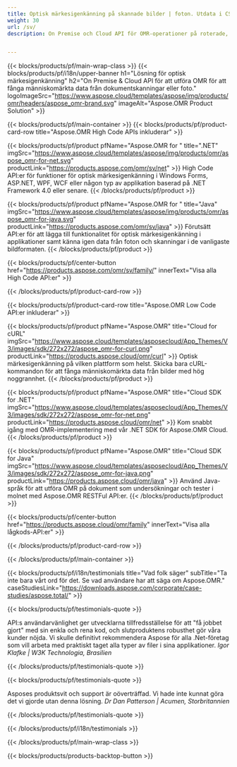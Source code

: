 ```yaml
---
title: Optisk märkesigenkänning på skannade bilder | foton. Utdata i CSV 
weight: 30
url: /sv/
description: On Premise och Cloud API för OMR-operationer på roterade, sidovisade, skannade bilder. Bearbeta frågeformulär, undersökningar, MCQs med hög noggrannhet och få resultat i CSV-format.


---
```


{{< blocks/products/pf/main-wrap-class >}}
{{< blocks/products/pf/i18n/upper-banner h1="Lösning för optisk märkesigenkänning" h2="On Premise & Cloud API för att utföra OMR för att fånga människomärkta data från dokumentskanningar eller foto." logoImageSrc="https://www.aspose.cloud/templates/aspose/img/products/omr/headers/aspose_omr-brand.svg" imageAlt="Aspose.OMR Product Solution" >}}

{{< blocks/products/pf/main-container >}}
{{< blocks/products/pf/product-card-row title="Aspose.OMR High Code APIs inkluderar" >}}

{{< blocks/products/pf/product pfName="Aspose.OMR for " title=".NET" imgSrc="https://www.aspose.cloud/templates/aspose/img/products/omr/aspose_omr-for-net.svg" productLink="https://products.aspose.com/omr/sv/net" >}}
High Code API:er för funktioner för optisk märkesigenkänning i Windows Forms, ASP.NET, WPF, WCF eller någon typ av applikation baserad på .NET Framework 4.0 eller senare.
{{< /blocks/products/pf/product >}}

{{< blocks/products/pf/product pfName="Aspose.OMR for " title="Java" imgSrc="https://www.aspose.cloud/templates/aspose/img/products/omr/aspose_omr-for-java.svg" productLink="https://products.aspose.com/omr/sv/java" >}}
Förutsätt API:er för att lägga till funktionalitet för optisk märkesigenkänning i applikationer samt känna igen data från foton och skanningar i de vanligaste bildformaten.
{{< /blocks/products/pf/product >}}

{{< blocks/products/pf/center-button href="https://products.aspose.com/omr/sv/family/" innerText="Visa alla High Code API:er" >}}

{{< /blocks/products/pf/product-card-row >}}

{{< blocks/products/pf/product-card-row title="Aspose.OMR Low Code API:er inkluderar" >}}

{{< blocks/products/pf/product pfName="Aspose.OMR" title="Cloud for cURL" imgSrc="https://www.aspose.cloud/templates/asposecloud/App_Themes/V3/images/sdk/272x272/aspose_omr-for-curl.png" productLink="https://products.aspose.cloud/omr/curl" >}}
Optisk märkesigenkänning på vilken plattform som helst. Skicka bara cURL-kommandon för att fånga människomärkta data från bilder med hög noggrannhet.
{{< /blocks/products/pf/product >}}

{{< blocks/products/pf/product pfName="Aspose.OMR" title="Cloud SDK for .NET" imgSrc="https://www.aspose.cloud/templates/asposecloud/App_Themes/V3/images/sdk/272x272/aspose_omr-for-net.png" productLink="https://products.aspose.cloud/omr/net" >}}
Kom snabbt igång med OMR-implementering med vår .NET SDK för Aspose.OMR Cloud.
{{< /blocks/products/pf/product >}}

{{< blocks/products/pf/product pfName="Aspose.OMR" title="Cloud SDK for Java" imgSrc="https://www.aspose.cloud/templates/asposecloud/App_Themes/V3/images/sdk/272x272/aspose_omr-for-java.png" productLink="https://products.aspose.cloud/omr/java" >}}
Använd Java-språk för att utföra OMR på dokument som undersökningar och tester i molnet med Aspose.OMR RESTFul API:er.
{{< /blocks/products/pf/product >}}

{{< blocks/products/pf/center-button href="https://products.aspose.cloud/omr/family" innerText="Visa alla lågkods-API:er" >}}

{{< /blocks/products/pf/product-card-row >}}

{{< /blocks/products/pf/main-container >}}

{{< blocks/products/pf/i18n/testimonials title="Vad folk säger" subTitle="Ta inte bara vårt ord för det. Se vad användare har att säga om Aspose.OMR." caseStudiesLink="https://downloads.aspose.com/corporate/case-studies/aspose.total/" >}}

{{< blocks/products/pf/testimonials-quote >}}
<p class="first">
 API:s användarvänlighet ger utvecklarna tillfredsställelse för att "få jobbet gjort" med sin enkla och rena kod, och slutproduktens robusthet gör våra kunder nöjda. Vi skulle definitivt rekommendera Aspose för alla .Net-företag som vill arbeta med praktiskt taget alla typer av filer i sina applikationer.
 <em>
  Igor Klafke | W3K Technologia, Brasilien
 </em>
</p>

{{< /blocks/products/pf/testimonials-quote >}}

{{< blocks/products/pf/testimonials-quote >}}
<p class="second">
 Asposes produktsvit och support är oöverträffad. Vi hade inte kunnat göra det vi gjorde utan denna lösning.
 <em>
  Dr Dan Patterson | Acumen, Storbritannien
 </em>
</p>

{{< /blocks/products/pf/testimonials-quote >}}

{{< /blocks/products/pf/i18n/testimonials >}}

{{< /blocks/products/pf/main-wrap-class >}}

{{< blocks/products/products-backtop-button >}}